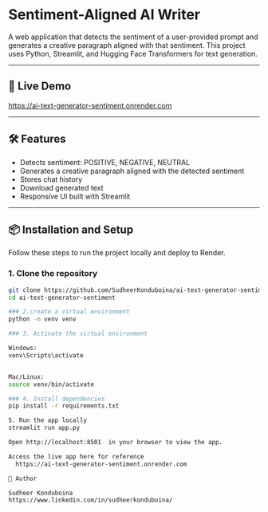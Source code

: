 # Sentiment-Aligned AI Writer

A web application that detects the sentiment of a user-provided prompt and generates a creative paragraph aligned with that sentiment. This project uses Python, Streamlit, and Hugging Face Transformers for text generation.

---

## 🚀 Live Demo

  https://ai-text-generator-sentiment.onrender.com

---

## 🛠 Features

- Detects sentiment: POSITIVE, NEGATIVE, NEUTRAL
- Generates a creative paragraph aligned with the detected sentiment
- Stores chat history
- Download generated text
- Responsive UI built with Streamlit

---

## 📦 Installation and Setup

Follow these steps to run the project locally and deploy to Render.

### 1. Clone the repository

```bash
git clone https://github.com/SudheerKonduboina/ai-text-generator-sentiment.git
cd ai-text-generator-sentiment

### 2.create a virtual environment
python -m venv venv

### 3. Activate the virtual environment

Windows:
venv\Scripts\activate


Mac/Linux:
source venv/bin/activate

### 4. Install dependencies
pip install -r requirements.txt

5. Run the app locally
streamlit run app.py

Open http://localhost:8501  in your browser to view the app.

Access the live app here for reference
  https://ai-text-generator-sentiment.onrender.com

🧑 Author

Sudheer Konduboina
https://www.linkedin.com/in/sudheerkonduboina/
